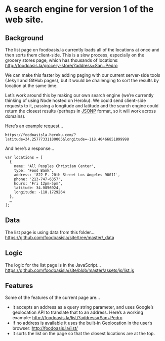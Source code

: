 # A search engine for version 1 of the web site.

## Background

The list page on foodoasis.la currently loads all of the locations at once and then sorts them client-side. This is a slow process, especially on the grocery stores page, which has thousands of locations:
http://foodoasis.la/grocery-store/?address=San+Pedro

We can make this faster by adding paging with our current server-side tools (Jekyll and GitHub pages), but it would be challenging to sort the results by location at the same time.

Let’s work around this by making our own search engine (we’re currently thinking of using Node hosted on Heroku). We could  send client-side requests to it, passing a longitude and latitude and the search engine could return the closest results (perhaps in [JSONP](https://en.wikipedia.org/wiki/JSONP) format, so it will work across domains).

Here’s an example request…
```
https://foodoasisla.heroku.com/?latitude=34.25777331100005&longitude=-118.40466851899998
```

And here’s a response…
```
var locations = [
  {
    name: 'All Peoples Christian Center',
    type: 'Food Bank',
    address: '822 E. 20th Street Los Angeles 90011',
    phone: '213-747-6357',
    hours: 'Fri 12pm-5pm',
    latitude: 34.0856924,
    longitude: -118.1729264
  },
  …
];
```

## Data

The list page is using data from this folder…
https://github.com/foodoasisla/site/tree/master/_data

## Logic

The logic for the list page is in the JavaScript…
https://github.com/foodoasisla/site/blob/master/assets/js/list.js

## Features

Some of the features of the current page are…

* It accepts an address as a query string parameter, and uses Google’s geolocation API to translate that to an address. Here’s a working example: http://foodoasis.la/list/?address=San+Pedro
* If no address is available it uses the built-in Geolocation in the user’s browser: http://foodoasis.la/list/
* It sorts the list on the page so that the closest locations are at the top.
